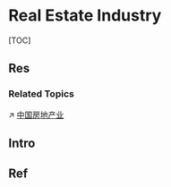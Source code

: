 # Real Estate Industry

[TOC]



## Res
### Related Topics
↗ [中国房地产业](../../../../🌏%20Politics%20&%20Demography/Countries%20Overview/Asia/China%20🇨🇳/中国当今发展概况/中国经济发展/第三产业/中国房地产业/中国房地产业.md)



## Intro



## Ref
